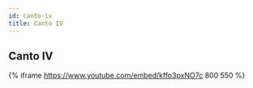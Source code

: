 ```yaml
---
id: canto-iv
title: Canto IV
---
```


## Canto IV

{% iframe https://www.youtube.com/embed/kffo3pxNO7c 800 550 %}